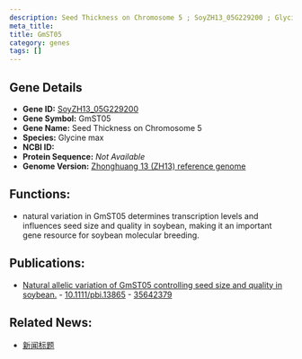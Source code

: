 ```yaml
---
description: Seed Thickness on Chromosome 5 ; SoyZH13_05G229200 ; Glycine max
meta_title:
title: GmST05
category: genes
tags: []
---
```


## Gene Details
- **Gene ID:**	[SoyZH13_05G229200](https://www.maizegdb.org/gene_center/gene/SoyZH13_05G229200)
- **Gene Symbol:** GmST05
- **Gene Name:** Seed Thickness on Chromosome 5
- **Species:** Glycine max
- **NCBI ID:** [  ]()
- **Protein Sequence:** *Not Available*
- **Genome Version:** [Zhonghuang 13 (ZH13) reference genome]()

## Functions:
   - natural variation in GmST05 determines transcription levels and influences seed size and quality in soybean, making it an important gene resource for soybean molecular breeding.

## Publications:
   - [Natural allelic variation of GmST05 controlling seed size and quality in soybean.]( https://onlinelibrary.wiley.com/doi/full/10.1111/pbi.13865 ) - [10.1111/pbi.13865]( https://onlinelibrary.wiley.com/doi/full/10.1111/pbi.13865 ) - [35642379](https://pubmed.ncbi.nlm.nih.gov/35642379/)

## Related News:
   - [新闻标题](https://mp.weixin.qq.com/s?__biz=Mzg3MDEwNDEyMg==&mid=2247530482&idx=2&sn=76f32f5b7072be4d953edc69eb28e1bb&chksm=ce90daa7f9e753b1618f79510368085fb00d2c4ad77bf38197fdcf786660f9493377866575ff&scene=27#wechat_redirect)

